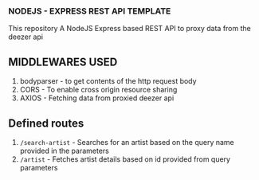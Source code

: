 ### NODEJS - EXPRESS REST API TEMPLATE

This repository A NodeJS Express based REST API to proxy data from the deezer api

## MIDDLEWARES USED

1. bodyparser - to get contents of the http request body
2. CORS - To enable cross origin resource sharing
3. AXIOS - Fetching data from proxied deezer api

## Defined routes

1. `/search-artist` - Searches for an artist based on the query name provided in the parameters
2. `/artist` - Fetches artist details based on id provided from query parameters
